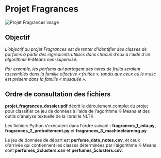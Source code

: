 # Projet Fragrances

![Projet Fragrances image](https://i.ibb.co/db0K4Fy/dataset-cover.jpg "Projet Fragrances")

## Objectif

*L’objectif du projet Fragrances est de tenter d’identifier des classes de parfums à partir des ingrédients utilisés dans chacun d’eux à l'aide d'un algorithme K-Means non-supervisé.*

*Par exemple, les parfums qui partagent des notes de fruits seraient rassemblés dans la famille olfactive « fruitée », tandis que ceux où le musc est présent dans la famille « musquée ».*

## Ordre de consultation des fichiers

**projet_fragrances_dossier.pdf** décrit le déroulement complet du projet pour classifier ce jeu de données à l'aide de l'agorithme K-Means et des outils d'analyse textuelle de la librairie NLTK.

Les fichiers Python s'exécutent dans l'ordre suivant : **fragrances_1_eda.py**, **fragrances_2_pretraitement.py** et **fragrances_3_machinelearning.py**.

Le jeu de données de départ est **perfume_data_notes.csv**, et ceux d'arrivée qui contiennent les classes déterminées par l'algorithme K-Means sont **perfumes_3clusters.csv** et **perfumes_5clusters.csv**.
